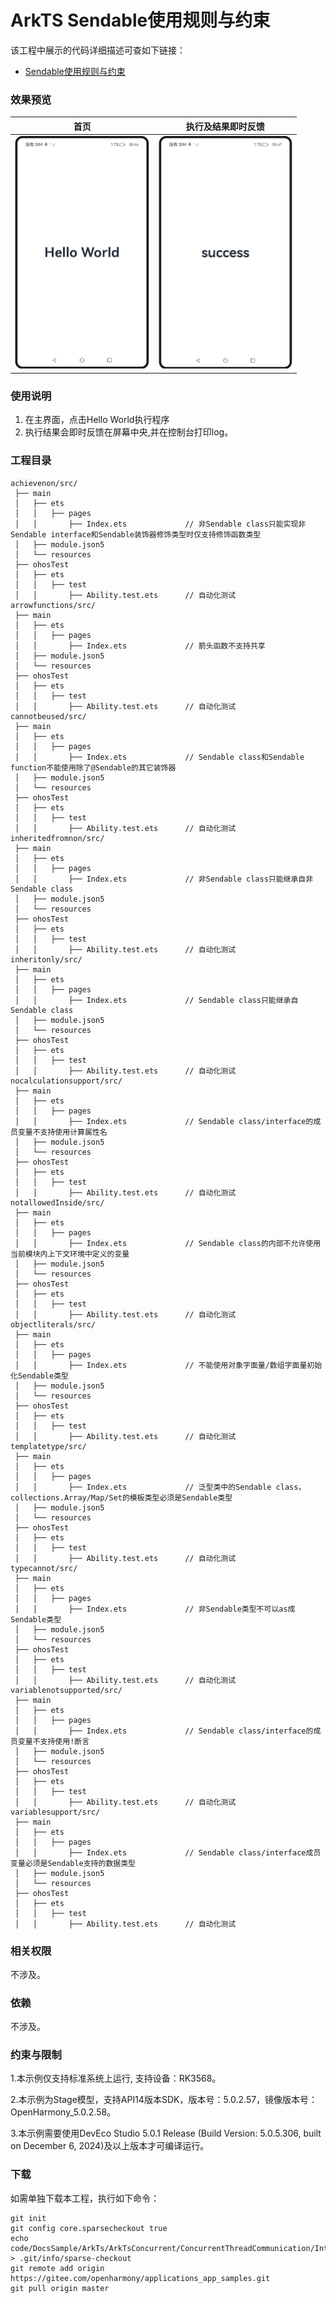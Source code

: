 # ArkTS Sendable使用规则与约束

该工程中展示的代码详细描述可查如下链接：

- [Sendable使用规则与约束](https://docs.openharmony.cn/pages/v5.0/zh-cn/application-dev/arkts-utils/sendable-constraints.md)

### 效果预览

|                             首页                             |                      执行及结果即时反馈                      |
| :----------------------------------------------------------: | :----------------------------------------------------------: |
| <img src="./screenshots/RulesAndRestrictions_1.png" style="zoom: 50%;" /> | <img src="./screenshots/RulesAndRestrictions_2.png" style="zoom: 50%;" /> |

### 使用说明

1. 在主界面，点击Hello World执行程序
2. 执行结果会即时反馈在屏幕中央,并在控制台打印log。

### 工程目录

```
achievenon/src/
 ├── main
 │   ├── ets
 │   │   ├── pages
 │   │       ├── Index.ets             // 非Sendable class只能实现非Sendable interface和Sendable装饰器修饰类型时仅支持修饰函数类型
 │   ├── module.json5
 │   └── resources
 ├── ohosTest
 │   ├── ets
 │   │   ├── test
 │   │       ├── Ability.test.ets      // 自动化测试
arrowfunctions/src/
 ├── main
 │   ├── ets
 │   │   ├── pages
 │   │       ├── Index.ets             // 箭头函数不支持共享
 │   ├── module.json5
 │   └── resources
 ├── ohosTest
 │   ├── ets
 │   │   ├── test
 │   │       ├── Ability.test.ets      // 自动化测试
cannotbeused/src/
 ├── main
 │   ├── ets
 │   │   ├── pages
 │   │       ├── Index.ets             // Sendable class和Sendable function不能使用除了@Sendable的其它装饰器
 │   ├── module.json5
 │   └── resources
 ├── ohosTest
 │   ├── ets
 │   │   ├── test
 │   │       ├── Ability.test.ets      // 自动化测试
inheritedfromnon/src/
 ├── main
 │   ├── ets
 │   │   ├── pages
 │   │       ├── Index.ets             // 非Sendable class只能继承自非Sendable class
 │   ├── module.json5
 │   └── resources
 ├── ohosTest
 │   ├── ets
 │   │   ├── test
 │   │       ├── Ability.test.ets      // 自动化测试
inheritonly/src/
 ├── main
 │   ├── ets
 │   │   ├── pages
 │   │       ├── Index.ets             // Sendable class只能继承自Sendable class
 │   ├── module.json5
 │   └── resources
 ├── ohosTest
 │   ├── ets
 │   │   ├── test
 │   │       ├── Ability.test.ets      // 自动化测试
nocalculationsupport/src/
 ├── main
 │   ├── ets
 │   │   ├── pages
 │   │       ├── Index.ets             // Sendable class/interface的成员变量不支持使用计算属性名
 │   ├── module.json5
 │   └── resources
 ├── ohosTest
 │   ├── ets
 │   │   ├── test
 │   │       ├── Ability.test.ets      // 自动化测试
notallowedInside/src/
 ├── main
 │   ├── ets
 │   │   ├── pages
 │   │       ├── Index.ets             // Sendable class的内部不允许使用当前模块内上下文环境中定义的变量
 │   ├── module.json5
 │   └── resources
 ├── ohosTest
 │   ├── ets
 │   │   ├── test
 │   │       ├── Ability.test.ets      // 自动化测试
objectliterals/src/
 ├── main
 │   ├── ets
 │   │   ├── pages
 │   │       ├── Index.ets             // 不能使用对象字面量/数组字面量初始化Sendable类型
 │   ├── module.json5
 │   └── resources
 ├── ohosTest
 │   ├── ets
 │   │   ├── test
 │   │       ├── Ability.test.ets      // 自动化测试
templatetype/src/
 ├── main
 │   ├── ets
 │   │   ├── pages
 │   │       ├── Index.ets             // 泛型类中的Sendable class，collections.Array/Map/Set的模板类型必须是Sendable类型
 │   ├── module.json5
 │   └── resources
 ├── ohosTest
 │   ├── ets
 │   │   ├── test
 │   │       ├── Ability.test.ets      // 自动化测试
typecannot/src/
 ├── main
 │   ├── ets
 │   │   ├── pages
 │   │       ├── Index.ets             // 非Sendable类型不可以as成Sendable类型
 │   ├── module.json5
 │   └── resources
 ├── ohosTest
 │   ├── ets
 │   │   ├── test
 │   │       ├── Ability.test.ets      // 自动化测试
variablenotsupported/src/
 ├── main
 │   ├── ets
 │   │   ├── pages
 │   │       ├── Index.ets             // Sendable class/interface的成员变量不支持使用!断言
 │   ├── module.json5
 │   └── resources
 ├── ohosTest
 │   ├── ets
 │   │   ├── test
 │   │       ├── Ability.test.ets      // 自动化测试
variablesupport/src/
 ├── main
 │   ├── ets
 │   │   ├── pages
 │   │       ├── Index.ets             // Sendable class/interface成员变量必须是Sendable支持的数据类型
 │   ├── module.json5
 │   └── resources
 ├── ohosTest
 │   ├── ets
 │   │   ├── test
 │   │       ├── Ability.test.ets      // 自动化测试
```

### 相关权限

不涉及。

### 依赖

不涉及。

### 约束与限制

1.本示例仅支持标准系统上运行, 支持设备：RK3568。

2.本示例为Stage模型，支持API14版本SDK，版本号：5.0.2.57，镜像版本号：OpenHarmony_5.0.2.58。

3.本示例需要使用DevEco Studio 5.0.1 Release (Build Version: 5.0.5.306, built on December 6, 2024)及以上版本才可编译运行。

### 下载

如需单独下载本工程，执行如下命令：

````
git init
git config core.sparsecheckout true
echo code/DocsSample/ArkTs/ArkTsConcurrent/ConcurrentThreadCommunication/InterThreadCommunicationObjects/SendableObject/RulesAndRestrictions > .git/info/sparse-checkout
git remote add origin https://gitee.com/openharmony/applications_app_samples.git
git pull origin master
````